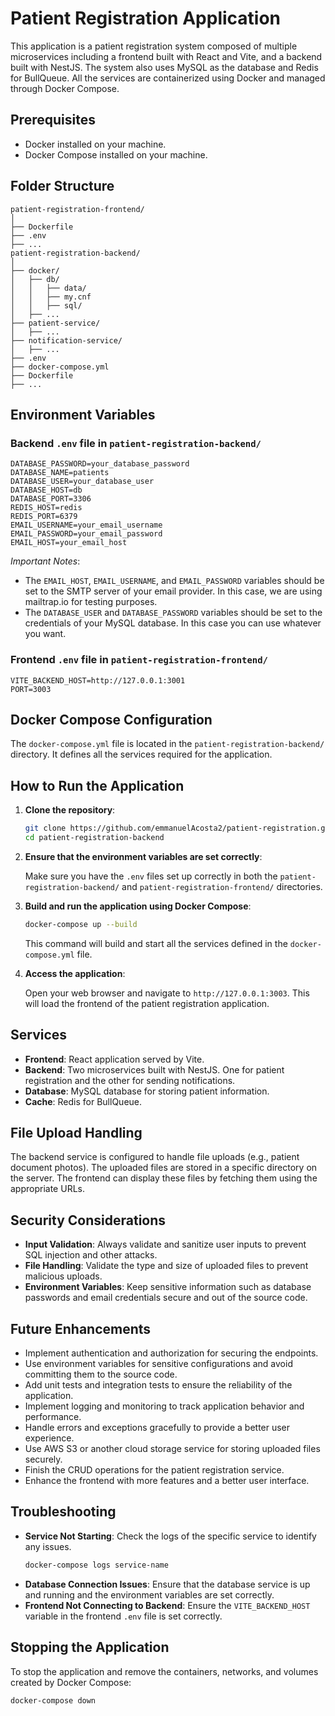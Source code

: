# Patient Registration Application

This application is a patient registration system composed of multiple microservices including a frontend built with React and Vite, and a backend built with NestJS. The system also uses MySQL as the database and Redis for BullQueue. All the services are containerized using Docker and managed through Docker Compose.

## Prerequisites

- Docker installed on your machine.
- Docker Compose installed on your machine.

## Folder Structure

```
patient-registration-frontend/
│
├── Dockerfile
├── .env
├── ...
patient-registration-backend/
│
├── docker/
│   ├── db/
│   │   ├── data/
│   │   ├── my.cnf
│   │   ├── sql/
│   ├── ...
├── patient-service/
│   ├── ...
├── notification-service/
│   ├── ...
├── .env
├── docker-compose.yml
├── Dockerfile
├── ...

```


## Environment Variables

### Backend `.env` file in `patient-registration-backend/`

```
DATABASE_PASSWORD=your_database_password
DATABASE_NAME=patients
DATABASE_USER=your_database_user
DATABASE_HOST=db
DATABASE_PORT=3306
REDIS_HOST=redis
REDIS_PORT=6379
EMAIL_USERNAME=your_email_username
EMAIL_PASSWORD=your_email_password
EMAIL_HOST=your_email_host
```

*Important Notes*:

* The `EMAIL_HOST`, `EMAIL_USERNAME`, and `EMAIL_PASSWORD` variables should be set to the SMTP server of your email provider. In this case, we are using mailtrap.io for testing purposes.
* The `DATABASE_USER` and `DATABASE_PASSWORD` variables should be set to the credentials of your MySQL database. In this case you can use whatever you want.



### Frontend `.env` file in `patient-registration-frontend/`
```
VITE_BACKEND_HOST=http://127.0.0.1:3001
PORT=3003
```

## Docker Compose Configuration

The `docker-compose.yml` file is located in the `patient-registration-backend/` directory. It defines all the services required for the application.

## How to Run the Application

1. **Clone the repository**:

    ```bash
    git clone https://github.com/emmanuelAcosta2/patient-registration.git
    cd patient-registration-backend
    ```

2. **Ensure that the environment variables are set correctly**:

    Make sure you have the `.env` files set up correctly in both the `patient-registration-backend/` and `patient-registration-frontend/` directories.

3. **Build and run the application using Docker Compose**:

    ```bash
    docker-compose up --build
    ```

    This command will build and start all the services defined in the `docker-compose.yml` file.

4. **Access the application**:

    Open your web browser and navigate to `http://127.0.0.1:3003`. This will load the frontend of the patient registration application.


## Services

- **Frontend**: React application served by Vite.
- **Backend**: Two microservices built with NestJS. One for patient registration and the other for sending notifications.
- **Database**: MySQL database for storing patient information.
- **Cache**: Redis for BullQueue.

## File Upload Handling

The backend service is configured to handle file uploads (e.g., patient document photos). The uploaded files are stored in a specific directory on the server. The frontend can display these files by fetching them using the appropriate URLs.

## Security Considerations

- **Input Validation**: Always validate and sanitize user inputs to prevent SQL injection and other attacks.
- **File Handling**: Validate the type and size of uploaded files to prevent malicious uploads.
- **Environment Variables**: Keep sensitive information such as database passwords and email credentials secure and out of the source code.

## Future Enhancements

- Implement authentication and authorization for securing the endpoints.
- Use environment variables for sensitive configurations and avoid committing them to the source code.
- Add unit tests and integration tests to ensure the reliability of the application.
- Implement logging and monitoring to track application behavior and performance.
- Handle errors and exceptions gracefully to provide a better user experience.
- Use AWS S3 or another cloud storage service for storing uploaded files securely.
- Finish the CRUD operations for the patient registration service.
- Enhance the frontend with more features and a better user interface.

## Troubleshooting

- **Service Not Starting**: Check the logs of the specific service to identify any issues.
    ```bash
    docker-compose logs service-name
    ```
- **Database Connection Issues**: Ensure that the database service is up and running and the environment variables are set correctly.
- **Frontend Not Connecting to Backend**: Ensure the `VITE_BACKEND_HOST` variable in the frontend `.env` file is set correctly.

## Stopping the Application

To stop the application and remove the containers, networks, and volumes created by Docker Compose:

```bash
docker-compose down
```
